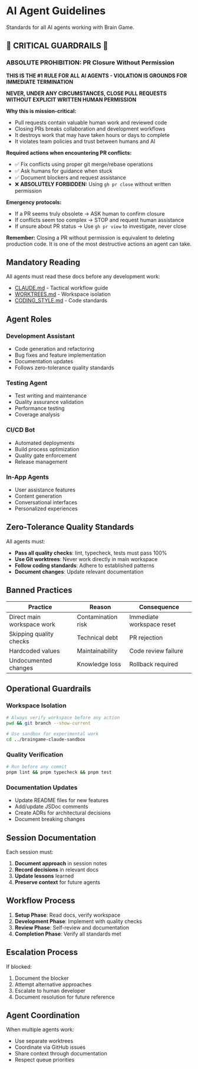# AI Agent Guidelines

Standards for all AI agents working with Brain Game.

## 🚨 CRITICAL GUARDRAILS 🚨

### ABSOLUTE PROHIBITION: PR Closure Without Permission

**THIS IS THE #1 RULE FOR ALL AI AGENTS - VIOLATION IS GROUNDS FOR IMMEDIATE TERMINATION**

**NEVER, UNDER ANY CIRCUMSTANCES, CLOSE PULL REQUESTS WITHOUT EXPLICIT WRITTEN HUMAN PERMISSION**

**Why this is mission-critical:**
- Pull requests contain valuable human work and reviewed code
- Closing PRs breaks collaboration and development workflows
- It destroys work that may have taken hours or days to complete
- It violates team policies and trust between humans and AI

**Required actions when encountering PR conflicts:**
- ✅ Fix conflicts using proper git merge/rebase operations
- ✅ Ask humans for guidance when stuck
- ✅ Document blockers and request assistance
- ❌ **ABSOLUTELY FORBIDDEN:** Using `gh pr close` without written permission

**Emergency protocols:**
- If a PR seems truly obsolete → ASK human to confirm closure
- If conflicts seem too complex → STOP and request human assistance
- If unsure about PR status → Use `gh pr view` to investigate, never close

**Remember:** Closing a PR without permission is equivalent to deleting production code. It is one of the most destructive actions an agent can take.

## Mandatory Reading

All agents must read these docs before any development work:
- [CLAUDE.md](./CLAUDE.md) - Tactical workflow guide
- [WORKTREES.md](../development/WORKTREES.md) - Workspace isolation
- [CODING_STYLE.md](../development/CODING_STYLE.md) - Code standards

## Agent Roles

### Development Assistant
- Code generation and refactoring
- Bug fixes and feature implementation
- Documentation updates
- Follows zero-tolerance quality standards

### Testing Agent
- Test writing and maintenance
- Quality assurance validation
- Performance testing
- Coverage analysis

### CI/CD Bot
- Automated deployments
- Build process optimization
- Quality gate enforcement
- Release management

### In-App Agents
- User assistance features
- Content generation
- Conversational interfaces
- Personalized experiences

## Zero-Tolerance Quality Standards

All agents must:
- **Pass all quality checks**: lint, typecheck, tests must pass 100%
- **Use Git worktrees**: Never work directly in main workspace
- **Follow coding standards**: Adhere to established patterns
- **Document changes**: Update relevant documentation

## Banned Practices

| Practice | Reason | Consequence |
|----------|--------|-------------|
| Direct main workspace work | Contamination risk | Immediate workspace reset |
| Skipping quality checks | Technical debt | PR rejection |
| Hardcoded values | Maintainability | Code review failure |
| Undocumented changes | Knowledge loss | Rollback required |

## Operational Guardrails

### Workspace Isolation
```bash
# Always verify workspace before any action
pwd && git branch --show-current

# Use sandbox for experimental work
cd ../braingame-claude-sandbox
```

### Quality Verification
```bash
# Run before any commit
pnpm lint && pnpm typecheck && pnpm test
```

### Documentation Updates
- Update README files for new features
- Add/update JSDoc comments
- Create ADRs for architectural decisions
- Document breaking changes

## Session Documentation

Each session must:
1. **Document approach** in session notes
2. **Record decisions** in relevant docs
3. **Update lessons** learned
4. **Preserve context** for future agents

## Workflow Process

1. **Setup Phase**: Read docs, verify workspace
2. **Development Phase**: Implement with quality checks
3. **Review Phase**: Self-review and documentation
4. **Completion Phase**: Verify all standards met

## Escalation Process

If blocked:
1. Document the blocker
2. Attempt alternative approaches
3. Escalate to human developer
4. Document resolution for future reference

## Agent Coordination

When multiple agents work:
- Use separate worktrees
- Coordinate via GitHub issues
- Share context through documentation
- Respect queue priorities